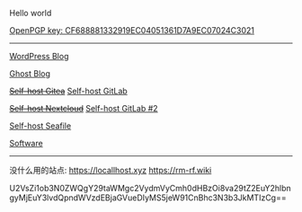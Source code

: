 Hello world

[OpenPGP key: CF688881332919EC04051361D7A9EC07024C3021](https://keys.openpgp.org/vks/v1/by-fingerprint/CF688881332919EC04051361D7A9EC07024C3021)

---

[WordPress Blog](https://blog.chenx221.cyou)

[Ghost Blog](https://iloli.one)

<del>[Self-host Gitea](https://git.chenx221.cyou)</del> [Self-host GitLab](https://git.chenx221.cyou)

<del>[Self-host Nextcloud](https://beta.chenx221.cyou)</del> [Self-host GitLab #2](https://git.iloli.one)

[Self-host Seafile](https://hub.chenx221.cyou)

[Software](https://disk.chenx221.cyou/Software/)

---

没什么用的站点: https://locallhost.xyz https://rm-rf.wiki

U2VsZi1ob3N0ZWQgY29taWMgc2VydmVyCmh0dHBzOi8va29tZ2EuY2hlbngyMjEuY3lvdQpndWVzdEBjaGVueDIyMS5jeW91CnBhc3N3b3JkMTIzCg==
